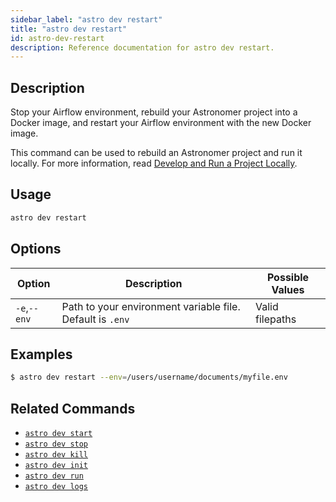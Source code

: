 ```yaml
---
sidebar_label: "astro dev restart"
title: "astro dev restart"
id: astro-dev-restart
description: Reference documentation for astro dev restart.
---
```


## Description

Stop your Airflow environment, rebuild your Astronomer project into a Docker image, and restart your Airflow environment with the new Docker image.

This command can be used to rebuild an Astronomer project and run it locally. For more information, read [Develop and Run a Project Locally](develop-project.md#build-and-run-a-project-locally).

## Usage

```sh
astro dev restart
```

## Options

| Option              | Description                                                                                                        | Possible Values             |
| ------------------- | ------------------------------------------------------------------------------------------------------------------ | --------------------------- |
| `-e`,`--env` | Path to your environment variable file. Default is `.env` | Valid filepaths |


## Examples

```sh
$ astro dev restart --env=/users/username/documents/myfile.env
```

## Related Commands

- [`astro dev start`](cli-reference/astro-dev-start.md)
- [`astro dev stop`](cli-reference/astro-dev-stop.md)
- [`astro dev kill`](cli-reference/astro-dev-kill.md)
- [`astro dev init`](cli-reference/astro-dev-init.md)
- [`astro dev run`](cli-reference/astro-dev-run.md)
- [`astro dev logs`](cli-reference/astro-dev-logs.md)
